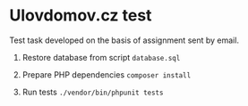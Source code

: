 Ulovdomov.cz test
==========

Test task developed on the basis of assignment sent by email.

1) Restore database from script `database.sql`

2) Prepare PHP dependencies `composer install`

3) Run tests `./vendor/bin/phpunit tests`